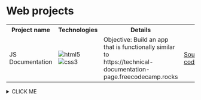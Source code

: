 # Web projects

<table>
  <tr>
    <th>Project name</th>
    <th>Technologies</th>
    <th>Details</th>
    <th></th>
    <th></th>
  </tr>
  <tr>
    <td>JS Documentation</td>
    <td><img alt="html5" src="https://img.shields.io/badge/html-E34F26.svg?&style=for-the-badge&logo=html5&logoColor=fff" />&nbsp;
<img alt="css3" src="https://img.shields.io/badge/css-1572B6.svg?&style=for-the-badge&logo=css3&logoColor=fff" />&nbsp;</td>
    <td>Objective: Build an app that is functionally similar to <br>https://technical-documentation-page.freecodecamp.rocks</td>
    <td><a href="https://github.com/arlagonix/arlagonix.github.io/tree/main/freecodecamp-js-documentation" target="_blank">Source code</a></td>
    <td><a href="https://arlagonix.github.io/freecodecamp-js-documentation/" target="_blank">Demo</a></td>
  </tr>
</table>

<details><summary>CLICK ME</summary>
<p>

#### We can hide anything, even code!

```ruby
   puts "Hello World"
```

</p>
</details>

